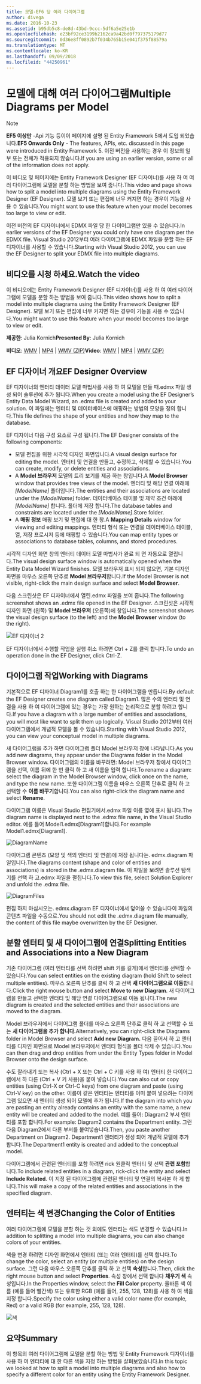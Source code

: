```yaml
---
title: 모델-EF6 당 여러 다이어그램
author: divega
ms.date: 2016-10-23
ms.assetid: b95db5c8-de8d-43bd-9ccc-5df6a5e25e1b
ms.openlocfilehash: e23bf92ce3199b2162ca9a42bd0f797375179d77
ms.sourcegitcommit: 0d36e8ff0892b7f034b765b15e041f375f88579a
ms.translationtype: MT
ms.contentlocale: ko-KR
ms.lasthandoff: 09/09/2018
ms.locfileid: "44250961"
---
```

# <a name="multiple-diagrams-per-model"></a><span data-ttu-id="45f7c-102">모델에 대해 여러 다이어그램</span><span class="sxs-lookup"><span data-stu-id="45f7c-102">Multiple Diagrams per Model</span></span>
> [!NOTE]
> <span data-ttu-id="45f7c-103">**EF5 이상만** -Api 기능 등이이 페이지에 설명 된 Entity Framework 5에서 도입 되었습니다.</span><span class="sxs-lookup"><span data-stu-id="45f7c-103">**EF5 Onwards Only** - The features, APIs, etc. discussed in this page were introduced in Entity Framework 5.</span></span> <span data-ttu-id="45f7c-104">이전 버전을 사용하는 경우 이 정보의 일부 또는 전체가 적용되지 않습니다.</span><span class="sxs-lookup"><span data-stu-id="45f7c-104">If you are using an earlier version, some or all of the information does not apply.</span></span>

<span data-ttu-id="45f7c-105">이 비디오 및 페이지에는 Entity Framework Designer (EF 디자이너)를 사용 하 여 여러 다이어그램에 모델을 분할 하는 방법을 보여 줍니다.</span><span class="sxs-lookup"><span data-stu-id="45f7c-105">This video and page shows how to split a model into multiple diagrams using the Entity Framework Designer (EF Designer).</span></span> <span data-ttu-id="45f7c-106">모델 보기 또는 편집에 너무 커지면 하는 경우이 기능을 사용 수 있습니다.</span><span class="sxs-lookup"><span data-stu-id="45f7c-106">You might want to use this feature when your model becomes too large to view or edit.</span></span>

<span data-ttu-id="45f7c-107">이전 버전의 EF 디자이너에서 EDMX 파일 당 한 다이어그램만 있을 수 있습니다.</span><span class="sxs-lookup"><span data-stu-id="45f7c-107">In earlier versions of the EF Designer you could only have one diagram per the EDMX file.</span></span> <span data-ttu-id="45f7c-108">Visual Studio 2012부터 여러 다이어그램에 EDMX 파일을 분할 하는 EF 디자이너를 사용할 수 있습니다.</span><span class="sxs-lookup"><span data-stu-id="45f7c-108">Starting with Visual Studio 2012, you can use the EF Designer to split your EDMX file into multiple diagrams.</span></span>

## <a name="watch-the-video"></a><span data-ttu-id="45f7c-109">비디오를 시청 하세요.</span><span class="sxs-lookup"><span data-stu-id="45f7c-109">Watch the video</span></span>
<span data-ttu-id="45f7c-110">이 비디오에는 Entity Framework Designer (EF 디자이너)를 사용 하 여 여러 다이어그램에 모델을 분할 하는 방법을 보여 줍니다.</span><span class="sxs-lookup"><span data-stu-id="45f7c-110">This video shows how to split a model into multiple diagrams using the Entity Framework Designer (EF Designer).</span></span> <span data-ttu-id="45f7c-111">모델 보기 또는 편집에 너무 커지면 하는 경우이 기능을 사용 수 있습니다.</span><span class="sxs-lookup"><span data-stu-id="45f7c-111">You might want to use this feature when your model becomes too large to view or edit.</span></span>

<span data-ttu-id="45f7c-112">**제공한**: Julia Kornich</span><span class="sxs-lookup"><span data-stu-id="45f7c-112">**Presented By**: Julia Kornich</span></span>

<span data-ttu-id="45f7c-113">**비디오**: [WMV](http://download.microsoft.com/download/5/C/2/5C2B52AB-5532-426F-B078-1E253341B5FA/HDI-ITPro-MSDN-winvideo-multiplediagrams.wmv) | [MP4](http://download.microsoft.com/download/5/C/2/5C2B52AB-5532-426F-B078-1E253341B5FA/HDI-ITPro-MSDN-mp4video-multiplediagrams.m4v) | [WMV (ZIP)](http://download.microsoft.com/download/5/C/2/5C2B52AB-5532-426F-B078-1E253341B5FA/HDI-ITPro-MSDN-winvideo-multiplediagrams.zip)</span><span class="sxs-lookup"><span data-stu-id="45f7c-113">**Video**: [WMV](http://download.microsoft.com/download/5/C/2/5C2B52AB-5532-426F-B078-1E253341B5FA/HDI-ITPro-MSDN-winvideo-multiplediagrams.wmv) | [MP4](http://download.microsoft.com/download/5/C/2/5C2B52AB-5532-426F-B078-1E253341B5FA/HDI-ITPro-MSDN-mp4video-multiplediagrams.m4v) | [WMV (ZIP)](http://download.microsoft.com/download/5/C/2/5C2B52AB-5532-426F-B078-1E253341B5FA/HDI-ITPro-MSDN-winvideo-multiplediagrams.zip)</span></span>

## <a name="ef-designer-overview"></a><span data-ttu-id="45f7c-114">EF 디자이너 개요</span><span class="sxs-lookup"><span data-stu-id="45f7c-114">EF Designer Overview</span></span>

<span data-ttu-id="45f7c-115">EF 디자이너의 엔터티 데이터 모델 마법사를 사용 하 여 모델을 만들 때.edmx 파일 생성 되어 솔루션에 추가 됩니다.</span><span class="sxs-lookup"><span data-stu-id="45f7c-115">When you create a model using the EF Designer’s Entity Data Model Wizard, an .edmx file is created and added to your solution.</span></span> <span data-ttu-id="45f7c-116">이 파일에는 엔터티 및 데이터베이스에 매핑하는 방법의 모양을 정의 합니다.</span><span class="sxs-lookup"><span data-stu-id="45f7c-116">This file defines the shape of your entities and how they map to the database.</span></span>

<span data-ttu-id="45f7c-117">EF 디자이너 다음 구성 요소로 구성 됩니다.</span><span class="sxs-lookup"><span data-stu-id="45f7c-117">The EF Designer consists of the following components:</span></span>

-   <span data-ttu-id="45f7c-118">모델 편집을 위한 시각적 디자인 화면입니다.</span><span class="sxs-lookup"><span data-stu-id="45f7c-118">A visual design surface for editing the model.</span></span> <span data-ttu-id="45f7c-119">엔터티 및 연결을 만들고, 수정하고, 삭제할 수 있습니다.</span><span class="sxs-lookup"><span data-stu-id="45f7c-119">You can create, modify, or delete entities and associations.</span></span>
-   <span data-ttu-id="45f7c-120">A **Model 브라우저** 모델의 트리 보기를 제공 하는 창입니다.</span><span class="sxs-lookup"><span data-stu-id="45f7c-120">A **Model Browser** window that provides tree views of the model.</span></span>  <span data-ttu-id="45f7c-121">엔터티 및 해당 연결 아래에 *\[ModelName\]* 폴더입니다.</span><span class="sxs-lookup"><span data-stu-id="45f7c-121">The entities and their associations are located under the *\[ModelName\]* folder.</span></span> <span data-ttu-id="45f7c-122">데이터베이스 테이블 및 제약 조건 아래에  *\[ModelName\]* 합니다. 폴더에 저장 합니다.</span><span class="sxs-lookup"><span data-stu-id="45f7c-122">The database tables and constraints are located under the *\[ModelName\]*.Store folder.</span></span>
-   <span data-ttu-id="45f7c-123">A **매핑 정보** 매핑 보기 및 편집에 대 한 창.</span><span class="sxs-lookup"><span data-stu-id="45f7c-123">A **Mapping Details** window for viewing and editing mappings.</span></span> <span data-ttu-id="45f7c-124">엔터티 형식 또는 연결을 데이터베이스 테이블, 열, 저장 프로시저 등에 매핑할 수 있습니다.</span><span class="sxs-lookup"><span data-stu-id="45f7c-124">You can map entity types or associations to database tables, columns, and stored procedures.</span></span> 

<span data-ttu-id="45f7c-125">시각적 디자인 화면 창의 엔터티 데이터 모델 마법사가 완료 되 면 자동으로 열립니다.</span><span class="sxs-lookup"><span data-stu-id="45f7c-125">The visual design surface window is automatically opened when the Entity Data Model Wizard finishes.</span></span> <span data-ttu-id="45f7c-126">모델 브라우저 표시 되지 않으면, 기본 디자인 화면을 마우스 오른쪽 단추로 **Model 브라우저**합니다.</span><span class="sxs-lookup"><span data-stu-id="45f7c-126">If the Model Browser is not visible, right-click the main design surface and select **Model Browser**.</span></span>

<span data-ttu-id="45f7c-127">다음 스크린샷은 EF 디자이너에서 열린.edmx 파일을 보여 줍니다.</span><span class="sxs-lookup"><span data-stu-id="45f7c-127">The following screenshot shows an .edmx file opened in the EF Designer.</span></span> <span data-ttu-id="45f7c-128">스크린샷은 시각적 디자인 화면 (왼쪽) 및 **Model 브라우저** (오른쪽)에 창입니다.</span><span class="sxs-lookup"><span data-stu-id="45f7c-128">The screenshot shows the visual design surface (to the left) and the **Model Browser** window (to the right).</span></span>

![EF 디자이너 2](~/ef6/media/efdesigner2.png)

<span data-ttu-id="45f7c-130">EF 디자이너에서 수행할 작업을 실행 취소 하려면 Ctrl + Z를 클릭 합니다.</span><span class="sxs-lookup"><span data-stu-id="45f7c-130">To undo an operation done in the EF Designer, click Ctrl-Z.</span></span>

## <a name="working-with-diagrams"></a><span data-ttu-id="45f7c-131">다이어그램 작업</span><span class="sxs-lookup"><span data-stu-id="45f7c-131">Working with Diagrams</span></span>

<span data-ttu-id="45f7c-132">기본적으로 EF 디자이너 Diagram1를 호출 하는 한 다이어그램을 만듭니다.</span><span class="sxs-lookup"><span data-stu-id="45f7c-132">By default the EF Designer creates one diagram called Diagram1.</span></span> <span data-ttu-id="45f7c-133">많은 수의 엔터티 및 연결을 사용 하 여 다이어그램에 있는 경우는 가장 원하는 논리적으로 분할 하려고 합니다.</span><span class="sxs-lookup"><span data-stu-id="45f7c-133">If you have a diagram with a large number of entities and associations, you will most like want to split them up logically.</span></span> <span data-ttu-id="45f7c-134">Visual Studio 2012부터 여러 다이어그램에서 개념적 모델을 볼 수 있습니다.</span><span class="sxs-lookup"><span data-stu-id="45f7c-134">Starting with Visual Studio 2012, you can view your conceptual model in multiple diagrams.</span></span>   

<span data-ttu-id="45f7c-135">새 다이어그램을 추가 하면 다이어그램 폴더 Model 브라우저 창에 나타납니다.</span><span class="sxs-lookup"><span data-stu-id="45f7c-135">As you add new diagrams, they appear under the Diagrams folder in the Model Browser window.</span></span> <span data-ttu-id="45f7c-136">다이어그램의 이름을 바꾸려면: Model 브라우저 창에서 다이어그램을 선택, 이름 뒤에 한 번 클릭 하 고 새 이름을 입력 합니다.</span><span class="sxs-lookup"><span data-stu-id="45f7c-136">To rename a diagram: select the diagram in the Model Browser window, click once on the name, and type the new name.</span></span>  <span data-ttu-id="45f7c-137">또한 다이어그램 이름을 마우스 오른쪽 단추로 클릭 하 고 선택할 수 **이름 바꾸기**합니다.</span><span class="sxs-lookup"><span data-stu-id="45f7c-137">You can also right-click the diagram name and select **Rename**.</span></span>

<span data-ttu-id="45f7c-138">다이어그램 이름은 Visual Studio 편집기에서.edmx 파일 이름 옆에 표시 됩니다.</span><span class="sxs-lookup"><span data-stu-id="45f7c-138">The diagram name is displayed next to the .edmx file name, in the Visual Studio editor.</span></span> <span data-ttu-id="45f7c-139">예를 들어 Model1.edmx\[Diagram1\]합니다.</span><span class="sxs-lookup"><span data-stu-id="45f7c-139">For example Model1.edmx\[Diagram1\].</span></span>

![DiagramName](~/ef6/media/diagramname.png)

<span data-ttu-id="45f7c-141">다이어그램 콘텐츠 (모양 및 색의 엔터티 및 연결)에 저장 됩니다는. edmx.diagram 파일입니다.</span><span class="sxs-lookup"><span data-stu-id="45f7c-141">The diagrams content (shape and color of entities and associations) is stored in the .edmx.diagram file.</span></span> <span data-ttu-id="45f7c-142">이 파일을 보려면 솔루션 탐색기를 선택 하 고.edmx 파일을 펼칩니다.</span><span class="sxs-lookup"><span data-stu-id="45f7c-142">To view this file, select Solution Explorer and unfold the .edmx file.</span></span> 

![DiagramFiles](~/ef6/media/diagramfiles.png)

<span data-ttu-id="45f7c-144">편집 하지 마십시오는. edmx.diagram EF 디자이너에서 덮어쓸 수 있습니다이 파일의 콘텐츠 파일을 수동으로.</span><span class="sxs-lookup"><span data-stu-id="45f7c-144">You should not edit the .edmx.diagram file manually, the content of this file maybe overwritten by the EF Designer.</span></span>
 
## <a name="splitting-entities-and-associations-into-a-new-diagram"></a><span data-ttu-id="45f7c-145">분할 엔터티 및 새 다이어그램에 연결</span><span class="sxs-lookup"><span data-stu-id="45f7c-145">Splitting Entities and Associations into a New Diagram</span></span>

<span data-ttu-id="45f7c-146">기존 다이어그램 (여러 엔터티를 선택 하려면 shift 키를 길게)에서 엔터티를 선택할 수 있습니다.</span><span class="sxs-lookup"><span data-stu-id="45f7c-146">You can select entities on the existing diagram (hold Shift to select multiple entities).</span></span> <span data-ttu-id="45f7c-147">마우스 오른쪽 단추를 클릭 하 고 선택 **새 다이어그램으로 이동**합니다.</span><span class="sxs-lookup"><span data-stu-id="45f7c-147">Click the right mouse button and select **Move to new Diagram**.</span></span> <span data-ttu-id="45f7c-148">새 다이어그램을 만들고 선택한 엔터티 및 해당 연결 다이어그램으로 이동 됩니다.</span><span class="sxs-lookup"><span data-stu-id="45f7c-148">The new diagram is created and the selected entities and their associations are moved to the diagram.</span></span>

<span data-ttu-id="45f7c-149">Model 브라우저에서 다이어그램 폴더를 마우스 오른쪽 단추로 클릭 하 고 선택할 수 또는 **새 다이어그램을 추가 합니다.**</span><span class="sxs-lookup"><span data-stu-id="45f7c-149">Alternatively, you can right-click the Diagrams folder in Model Browser and select **Add new Diagram.**</span></span> <span data-ttu-id="45f7c-150">다음 끌어서 하 고 엔터티를 디자인 화면으로 Model 브라우저에서 엔터티 형식을 폴더 삭제 수 있습니다.</span><span class="sxs-lookup"><span data-stu-id="45f7c-150">You can then drag and drop entities from under the Entity Types folder in Model Browser onto the design surface.</span></span>

<span data-ttu-id="45f7c-151">수도 잘라내기 또는 복사 (Ctrl + X 또는 Ctrl + C 키를 사용 하 여) 엔터티 한 다이어그램에서 하 다른 (Ctrl + V 키 사용)을 붙여 넣습니다.</span><span class="sxs-lookup"><span data-stu-id="45f7c-151">You can also cut or copy entities (using Ctrl-X or Ctrl-C keys) from one diagram and paste (using Ctrl-V key) on the other.</span></span> <span data-ttu-id="45f7c-152">이름이 같은 엔터티는 엔터티를 이미 붙여 넣으려는 다이어그램 있으면 새 엔터티 생성 되어 모델에 추가 됩니다.</span><span class="sxs-lookup"><span data-stu-id="45f7c-152">If the diagram into which you are pasting an entity already contains an entity with the same name, a new entity will be created and added to the model.</span></span>  <span data-ttu-id="45f7c-153">예를 들어: Diagram2 부서 엔터티를 포함 합니다.</span><span class="sxs-lookup"><span data-stu-id="45f7c-153">For example: Diagram2 contains the Department entity.</span></span> <span data-ttu-id="45f7c-154">그런 다음 Diagram2에서 다른 부서를 붙여넣습니다.</span><span class="sxs-lookup"><span data-stu-id="45f7c-154">Then, you paste another Department on Diagram2.</span></span> <span data-ttu-id="45f7c-155">Department1 엔터티가 생성 되어 개념적 모델에 추가 합니다.</span><span class="sxs-lookup"><span data-stu-id="45f7c-155">The Department1 entity is created and added to the conceptual model.</span></span>   

<span data-ttu-id="45f7c-156">다이어그램에서 관련된 엔터티를 포함 하려면 rick 원클릭 엔터티 및 선택 **관련 포함**합니다.</span><span class="sxs-lookup"><span data-stu-id="45f7c-156">To include related entities in a diagram, rick-click the entity and select **Include Related**.</span></span> <span data-ttu-id="45f7c-157">이 지정 된 다이어그램에 관련된 엔터티 및 연결의 복사본 하 게 합니다.</span><span class="sxs-lookup"><span data-stu-id="45f7c-157">This will make a copy of the related entities and associations in the specified diagram.</span></span>

## <a name="changing-the-color-of-entities"></a><span data-ttu-id="45f7c-158">엔터티는 색 변경</span><span class="sxs-lookup"><span data-stu-id="45f7c-158">Changing the Color of Entities</span></span>

<span data-ttu-id="45f7c-159">여러 다이어그램에 모델을 분할 하는 것 외에도 엔터티는 색도 변경할 수 있습니다.</span><span class="sxs-lookup"><span data-stu-id="45f7c-159">In addition to splitting a model into multiple diagrams, you can also change colors of your entities.</span></span>

<span data-ttu-id="45f7c-160">색을 변경 하려면 디자인 화면에서 엔터티 (또는 여러 엔터티)를 선택 합니다.</span><span class="sxs-lookup"><span data-stu-id="45f7c-160">To change the color, select an entity (or multiple entities) on the design surface.</span></span> <span data-ttu-id="45f7c-161">그런 다음 마우스 오른쪽 단추를 클릭 하 고 선택 **속성**합니다.</span><span class="sxs-lookup"><span data-stu-id="45f7c-161">Then, click the right mouse button and select **Properties**.</span></span> <span data-ttu-id="45f7c-162">속성 창에서 선택 합니다 **채우기 색** 속성입니다.</span><span class="sxs-lookup"><span data-stu-id="45f7c-162">In the Properties window, select the **Fill Color** property.</span></span> <span data-ttu-id="45f7c-163">올바른 색 이름 (예를 들어 빨간색) 또는 유효한 RGB (예를 들어, 255, 128, 128)를 사용 하 여 색을 지정 합니다.</span><span class="sxs-lookup"><span data-stu-id="45f7c-163">Specify the color using either a valid color name (for example, Red) or a valid RGB (for example, 255, 128, 128).</span></span> 

![색](~/ef6/media/color.png)

## <a name="summary"></a><span data-ttu-id="45f7c-165">요약</span><span class="sxs-lookup"><span data-stu-id="45f7c-165">Summary</span></span>

<span data-ttu-id="45f7c-166">이 항목의 여러 다이어그램에 모델을 분할 하는 방법 및 Entity Framework 디자이너를 사용 하 여 엔터티에 대 한 다른 색을 지정 하는 방법을 살펴보았습니다.</span><span class="sxs-lookup"><span data-stu-id="45f7c-166">In this topic we looked at how to split a model into multiple diagrams and also how to specify a different color for an entity using the Entity Framework Designer.</span></span> 
